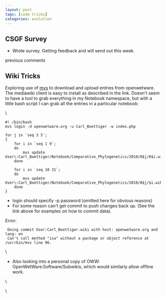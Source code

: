 ```yaml
---
layout: post
tags: [code-tricks]
categories: evolution
---
```






 





CSGF Survey
-----------

-   Wrote survey. Getting feedback and will send out this week.

previous comments

Wiki Tricks
-----------

Exploring use of
[mvs](http://wiki.freegeek.org/index.php/Www-mediawiki-client "http://wiki.freegeek.org/index.php/Www-mediawiki-client")
to download and upload entries from openwetware. The mediawiki client is
easy to install as described in the link. Doesn't seem to have a tool to
grab everything in my Notebook namespace, but with a little bash script
I can grab all the entries in a particular notebook:

\

~~~~ {.de1}
#! /bin/bash
mvs login -d openwetware.org -u Carl_Boettiger -w index.php
 
for j in `seq 3 5`;
{
    for i in `seq 1 9`; 
    do 
        mvs update User\:Carl_Boettiger/Notebook/Comparative_Phylogenetics/2010/0$j/0$i.wiki 
    done
 
    for i in `seq 10 31`; 
    do 
        mvs update User\:Carl_Boettiger/Notebook/Comparative_Phylogenetics/2010/0$j/$i.wiki 
    done
}
~~~~

-   login should specify -p password (omitted here for obvious reasons)
-   For some reason can't get commit to push changes back up. (See the
    link above for examples on how to commit data).

Error:

     Doing commit User:Carl_Boettiger.wiki with host: openwetware.org and lang: en
     Can't call method "isa" without a package or object reference at /usr/bin/mvs line 96.

\

-   Also looking into a personal copy of OWW:
    OpenWetWare:Software/Subwikis, which would similarly allow offline
    work.

\

\


